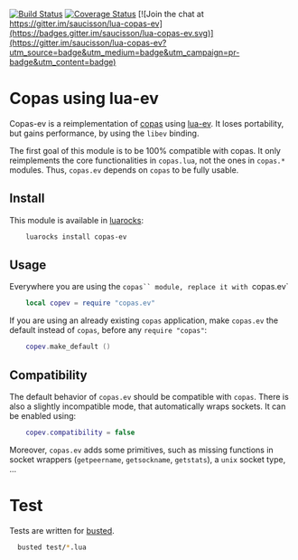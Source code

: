 [![Build Status](https://travis-ci.org/saucisson/lua-copas-ev.svg?branch=master)](https://travis-ci.org/saucisson/lua-copas-ev)
[![Coverage Status](https://coveralls.io/repos/saucisson/lua-copas-ev/badge.svg?branch=master&service=github)](https://coveralls.io/github/saucisson/lua-copas-ev?branch=master)
[![Join the chat at https://gitter.im/saucisson/lua-copas-ev](https://badges.gitter.im/saucisson/lua-copas-ev.svg)](https://gitter.im/saucisson/lua-copas-ev?utm_source=badge&utm_medium=badge&utm_campaign=pr-badge&utm_content=badge)

# Copas using lua-ev

Copas-ev is a reimplementation of [copas](http://keplerproject.github.io/copas/)
using [lua-ev](https://github.com/brimworks/lua-ev). It loses portability,
but gains performance, by using the `libev` binding.

The first goal of this module is to be 100% compatible with copas. It only
reimplements the core functionalities in `copas.lua`, not the ones in
`copas.*` modules. Thus, `copas.ev` depends on `copas` to be fully usable.

## Install

This module is available in [luarocks](https://luarocks.org):

````sh
    luarocks install copas-ev
````

## Usage

Everywhere you are using the `copas`` module,
replace it with `copas.ev`

```lua
    local copev = require "copas.ev"
```

If you are using an already existing `copas` application, make `copas.ev`
the default instead of `copas`, before any `require "copas"`:

```lua
    copev.make_default ()
```

## Compatibility

The default behavior of `copas.ev` should be compatible with `copas`.
There is also a slightly incompatible mode, that automatically wraps sockets.
It can be enabled using:

````lua
    copev.compatibility = false
````

Moreover, `copas.ev` adds some primitives, such as missing functions in socket
wrappers (`getpeername`, `getsockname`, `getstats`), a `unix` socket type, ...

# Test

Tests are written for [busted](http://olivinelabs.com/busted).
```bash
  busted test/*.lua
```
